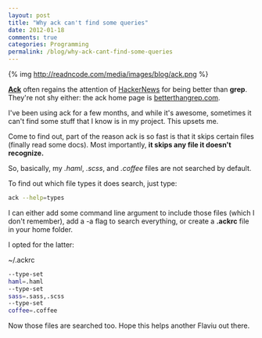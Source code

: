 ```yaml
---
layout: post
title: "Why ack can't find some queries"
date: 2012-01-18
comments: true
categories: Programming
permalink: /blog/why-ack-cant-find-some-queries
---
```


{% img http://readncode.com/media/images/blog/ack.png %}

**[Ack](http://betterthangrep.com/)** often regains the attention of [HackerNews](http://news.ycombinator.com/item?id=975511) for being better than **grep**. They're not shy either: the ack home page is [betterthangrep.com](http://betterthangrep.com/).

I've been using ack for a few months, and while it's awesome, sometimes it can't find some stuff that I know is in my project. This upsets me.

Come to find out, part of the reason ack is so fast is that it skips certain files (finally read some docs). Most importantly, **it skips any file it doesn't recognize.**

So, basically, my *.haml*, *.scss*, and *.coffee* files are not searched by default.

To find out which file types it does search, just type:

```bash
ack --help=types
```

I can either add some command line argument to include those files (which I don't remember),  add a -a flag to search everything, or create a **.ackrc** file in your home folder. 

I opted for the latter:

~/.ackrc
```bash
--type-set
haml=.haml
--type-set
sass=.sass,.scss
--type-set
coffee=.coffee
```

Now those files are searched too. Hope this helps another Flaviu out there.
